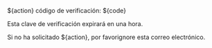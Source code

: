 ${action} código de verificación: ${code}

Esta clave de verificación expirará en una hora.

Si no ha solicitado ${action}, por favorignore esta correo electrónico.